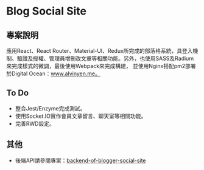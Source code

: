 # Blog Social Site

## 專案說明
應用React、React Router、Material-UI、Redux所完成的部落格系統，具登入機制、驗證及授權、管理員增刪改文章等相關功能。另外，也使用SASS及Radium來完成樣式的微調，最後使用Webpack來完成構建， 並使用Nginx搭配pm2部署於Digital Ocean：www.alvinyen.me。

## To Do
- 整合Jest/Enzyme完成測試。
- 使用Socket.IO實作會員文章留言、聊天室等相關功能。
- 完善RWD設定。

## 其他
- 後端API請參閱專案：[backend-of-blogger-social-site](https://github.com/alvinyen/backend-of-blogger-social-site)